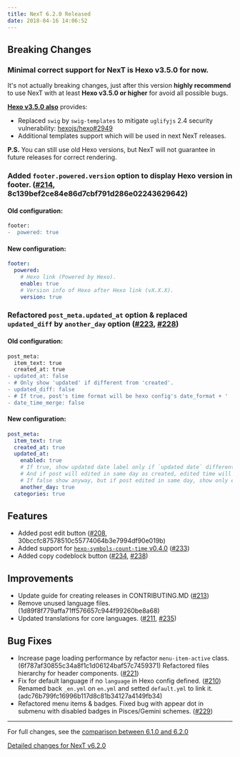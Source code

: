 ```yaml
---
title: NexT 6.2.0 Released
date: 2018-04-16 14:06:52
---
```


## Breaking Changes

### Minimal correct support for NexT is Hexo v3.5.0 for now.

It's not actually breaking changes, just after this version **highly recommend** to use NexT with at least **Hexo v3.5.0 or higher** for avoid all possible bugs.

**[Hexo v3.5.0 also](https://github.com/hexojs/hexo/releases/tag/3.5.0)** provides:

* Replaced `swig` by `swig-templates` to mitigate `uglifyjs` 2.4 security vulnerability: [hexojs/hexo#2949](https://github.com/hexojs/hexo/pull/2949)
* Additional templates support which will be used in next NexT releases.

**P.S.** You can still use old Hexo versions, but NexT will not guarantee in future releases for correct rendering.

### Added `footer.powered.version` option to display Hexo version in footer. ([#214](https://github.com/theme-next/hexo-theme-next/pull/214), 8c139bef2ce84e86d7cbf791d286e02243629642)

#### Old configuration:

```diff
footer:
-  powered: true
```

#### New configuration:

```yml
footer:
  powered:
    # Hexo link (Powered by Hexo).
    enable: true
    # Version info of Hexo after Hexo link (vX.X.X).
    version: true
```

### Refactored `post_meta.updated_at` option & replaced `updated_diff` by `another_day` option ([#223](https://github.com/theme-next/hexo-theme-next/pull/223), [#228](https://github.com/theme-next/hexo-theme-next/pull/228))

#### Old configuration:

```diff
post_meta:
  item_text: true
  created_at: true
- updated_at: false
- # Only show 'updated' if different from 'created'.
- updated_diff: false
- # If true, post's time format will be hexo config's date_format + ' ' + time_format.
- date_time_merge: false
```

#### New configuration:

```yml
post_meta:
  item_text: true
  created_at: true
  updated_at:
    enabled: true
    # If true, show updated date label only if `updated date` different from 'created date' (post edited in another day than was created).
    # And if post will edited in same day as created, edited time will show in popup title under created time label.
    # If false show anyway, but if post edited in same day, show only edited time.
    another_day: true
  categories: true
```

## Features

- Added post edit button ([#208](https://github.com/theme-next/hexo-theme-next/pull/208), 30bccfc87578510c55774064b3e7994df90e019b)
- Added support for [`hexo-symbols-count-time` v0.4.0](https://github.com/theme-next/hexo-symbols-count-time/releases/tag/v0.4.0) ([#233](https://github.com/theme-next/hexo-theme-next/pull/233))
- Added copy codeblock button ([#234](https://github.com/theme-next/hexo-theme-next/pull/234), [#238](https://github.com/theme-next/hexo-theme-next/pull/238))

## Improvements

- Update guide for creating releases in CONTRIBUTING.MD ([#213](https://github.com/theme-next/hexo-theme-next/pull/213))
- Remove unused language files. (1d89f8f779affa71ff576657c944f99260be8a68)
- Updated translations for core languages. ([#211](https://github.com/theme-next/hexo-theme-next/pull/211), [#235](https://github.com/theme-next/hexo-theme-next/pull/235))

## Bug Fixes

- Increase page loading performance by refactor `menu-item-active` class. (6f787af30855c34a8f1c1d06124baf57c7459371)
  Refactored files hierarchy for header components. ([#221](https://github.com/theme-next/hexo-theme-next/pull/221))
- Fix for default language if no `language` in Hexo config defined. ([#210](https://github.com/theme-next/hexo-theme-next/pull/210))
  Renamed back `_en.yml` on `en.yml` and setted `default.yml` to link it. (adc76b799fc16996b117d8c81b34127a4149fb34)
- Refactored menu items & badges.
  Fixed bug with appear dot in submenu with disabled badges in Pisces/Gemini schemes. ([#229](https://github.com/theme-next/hexo-theme-next/pull/229))

***

For full changes, see the [comparison between 6.1.0 and 6.2.0](../../compare/v6.1.0...v6.2.0)

[Detailed changes for NexT v6.2.0](https://github.com/theme-next/hexo-theme-next/releases/tag/v6.2.0)
